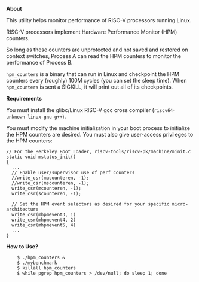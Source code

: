 **About**

This utility helps monitor performance of RISC-V processors running Linux.

RISC-V processors implement Hardware Performance Monitor (HPM) counters.

So long as these counters are unprotected and not saved and restored on context
switches, Process A can read the HPM counters to monitor the performance
of Process B. 

`hpm_counters` is a binary that can run in Linux and checkpoint the HPM counters
every (roughly) 100M cycles (you can set the sleep time). When `hpm_counters` is
sent a SIGKILL, it will print out all of its checkpoints.

**Requirements**

You must install the glibc/Linux RISC-V gcc cross compiler (`riscv64-unknown-linux-gnu-g++`).

You must modify the machine initialization in your boot process to initialize
the HPM counters are desired. You must also give user-access privileges to the
HPM counters:

````
// For the Berkeley Boot Loader, riscv-tools/riscv-pk/machine/minit.c
static void mstatus_init()                                   
{                                                            
  ...                             
  // Enable user/supervisor use of perf counters             
  //write_csr(mucounteren, -1);                                
  //write_csr(mscounteren, -1);
  write_csr(mcounteren, -1);                                
  write_csr(scounteren, -1); 
  
  // Set the HPM event selectors as desired for your specific micro-architecture
  write_csr(mhpmevent3, 1)
  write_csr(mhpmevent4, 2)
  write_csr(mhpmevent5, 4)
  ...
}
````


**How to Use?**

````
    $ ./hpm_counters &
    $ ./mybenchmark
    $ killall hpm_counters
    $ while pgrep hpm_counters > /dev/null; do sleep 1; done
````

